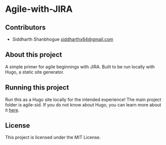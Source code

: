 # Agile-with-JIRA

## Contributors
- Siddharth Shanbhogue [siddharthx64@gmail.com](mailto:siddharthx64@gmail.com)

## About this project
A simple primer for agile beginnings with JIRA. 
Built to be run locally with Hugo, a static site generator.

## Running this project
Run this as a Hugo site locally for the intended experience! 
The main project folder is agile-sid. If you do not know about Hugo, 
you can learn more about it [here](https://gohugo.io/about/).

## License
This project is licensed under the MIT License.